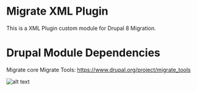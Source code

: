 # Migrate XML Plugin
This is a XML Plugin custom module for Drupal 8 Migration.  

# Drupal Module Dependencies
Migrate core
Migrate Tools: https://www.drupal.org/project/migrate_tools

![alt text](https://github.com//poetic/migrate-xml-plugin/blob/development/README%20Screenshots/ss21.png "Logo Title Text 1")
